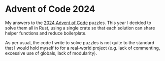 # Advent of Code 2024

My answers to the [2024 Advent of Code](https://adventofcode.com/2024) puzzles. This year I decided to solve them all in Rust, using a single crate so that each solution can share helper functions and reduce boilerplate.

As per usual, the code I write to solve puzzles is not quite to the standard that I would hold myself to for a real-world project (e.g. lack of commenting, excessive use of globals, lack of modularity).
